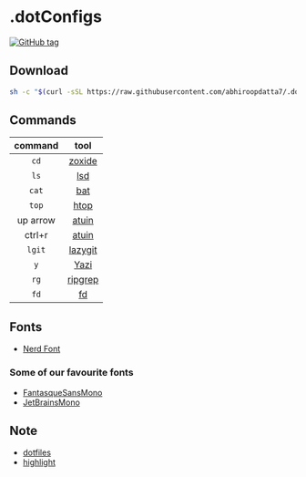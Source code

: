 # .dotConfigs

<!-- [![GitHub Releases](https://img.shields.io/github/downloads/abhiroopdatta7/.dotfiles/total)](https://github.com/abhiroopdatta7/.dotfiles/releases) -->
[![GitHub tag](https://img.shields.io/github/v/tag/abhiroopdatta7/.dotfiles.svg)](https://github.com/abhiroopdatta7/.dotfiles/tags)

## Download

```bash
sh -c "$(curl -sSL https://raw.githubusercontent.com/abhiroopdatta7/.dotfiles/refs/heads/main/download)"
```

## Commands

| command  |                        tool                         |
| :------: | :-------------------------------------------------: |
|   `cd`   |   [zoxide](https://github.com/ajeetdsouza/zoxide)   |
|   `ls`   |        [lsd](https://github.com/lsd-rs/lsd)         |
|  `cat`   |        [bat](https://github.com/sharkdp/bat)        |
|  `top`   |              [htop](https://htop.dev/)              |
| up arrow |             [atuin](https://atuin.sh/)              |
|  ctrl+r  |             [atuin](https://atuin.sh/)              |
|  `lgit`  | [lazygit](https://github.com/jesseduffield/lazygit) |
|   `y`    |         [Yazi](https://yazi-rs.github.io/)          |
|   `rg`   |  [ripgrep](https://github.com/BurntSushi/ripgrep)   |
|   `fd`   |         [fd](https://github.com/sharkdp/fd)         |

## Fonts

- [Nerd Font](https://www.nerdfonts.com/font-downloads)

### Some of our favourite fonts

- [FantasqueSansMono](https://github.com/ryanoasis/nerd-fonts/releases/download/v3.3.0/FantasqueSansMono.zip)
- [JetBrainsMono](https://github.com/ryanoasis/nerd-fonts/releases/download/v3.3.0/JetBrainsMono.zip)

## Note

- [dotfiles](https://dotfiles.github.io/tutorials/)
- [highlight](https://gitlab.com/saalen/highlight)
